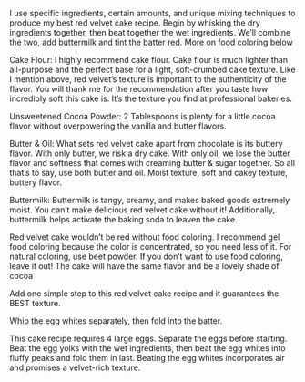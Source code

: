 I use specific ingredients, certain amounts, and unique mixing techniques to produce my best red velvet cake recipe. Begin by whisking the dry ingredients together, then beat together the wet ingredients. We’ll combine the two, add buttermilk and tint the batter red. More on food coloring below

Cake Flour: I highly recommend cake flour. Cake flour is much lighter than all-purpose and the perfect base for a light, soft-crumbed cake texture. Like I mention above, red velvet’s texture is important to the authenticity of the flavor. You will thank me for the recommendation after you taste how incredibly soft this cake is. It’s the texture you find at professional bakeries.

Unsweetened Cocoa Powder: 2 Tablespoons is plenty for a little cocoa flavor without overpowering the vanilla and butter flavors.

Butter & Oil: What sets red velvet cake apart from chocolate is its buttery flavor. With only butter, we risk a dry cake. With only oil, we lose the butter flavor and softness that comes with creaming butter & sugar together. So all that’s to say, use both butter and oil. Moist texture, soft and cakey texture, buttery flavor.

Buttermilk: Buttermilk is tangy, creamy, and makes baked goods extremely moist. You can’t make delicious red velvet cake without it! Additionally, buttermilk helps activate the baking soda to leaven the cake.

Red velvet cake wouldn’t be red without food coloring. I recommend gel food coloring because the color is concentrated, so you need less of it. For natural coloring, use beet powder. If you don’t want to use food coloring, leave it out! The cake will have the same flavor and be a lovely shade of cocoa

Add one simple step to this red velvet cake recipe and it guarantees the BEST texture.

Whip the egg whites separately, then fold into the batter.

This cake recipe requires 4 large eggs. Separate the eggs before starting. Beat the egg yolks with the wet ingredients, then beat the egg whites into fluffy peaks and fold them in last. Beating the egg whites incorporates air and promises a velvet-rich texture.
